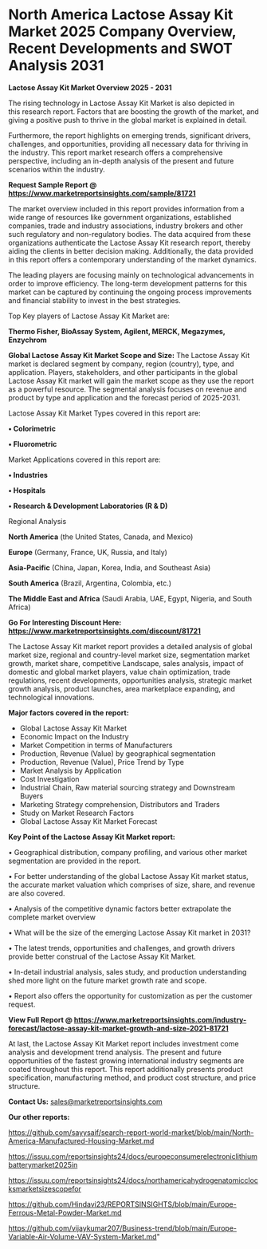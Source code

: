 # North America Lactose Assay Kit Market 2025 Company Overview, Recent Developments and SWOT Analysis 2031

<Strong> Lactose Assay Kit Market Overview 2025 - 2031</strong>

The rising technology in Lactose Assay Kit Market is also depicted in this research report. Factors that are boosting the growth of the market, and giving a positive push to thrive in the global market is explained in detail.

Furthermore, the report highlights on emerging trends, significant drivers, challenges, and opportunities, providing all necessary data for thriving in the industry. This report market research offers a comprehensive perspective, including an in-depth analysis of the present and future scenarios within the industry.

<strong>Request Sample Report @ <a href=https://www.marketreportsinsights.com/sample/81721>https://www.marketreportsinsights.com/sample/81721</a></strong>

The market overview included in this report provides information from a wide range of resources like government organizations, established companies, trade and industry associations, industry brokers and other such regulatory and non-regulatory bodies. The data acquired from these organizations authenticate the Lactose Assay Kit research report, thereby aiding the clients in better decision making. Additionally, the data provided in this report offers a contemporary understanding of the market dynamics.

The leading players are focusing mainly on technological advancements in order to improve efficiency. The long-term development patterns for this market can be captured by continuing the ongoing process improvements and financial stability to invest in the best strategies.

Top Key players of Lactose Assay Kit Market are:

<strong>Thermo Fisher, BioAssay System, Agilent, MERCK, Megazymes, Enzychrom</strong>

<strong><b>Global Lactose Assay Kit Market Scope and Size:</b></strong>
The Lactose Assay Kit market is declared segment by company, region (country), type, and application. Players, stakeholders, and other participants in the global Lactose Assay Kit market will gain the market scope as they use the report as a powerful resource. The segmental analysis focuses on revenue and product by type and application and the forecast period of 2025-2031.

Lactose Assay Kit Market Types covered in this report are:

<strong>• Colorimetric

• Fluorometric</strong>

Market Applications covered in this report are:

<strong>• Industries

• Hospitals

• Research & Development Laboratories (R & D)</strong> 

Regional Analysis

<strong>North America</strong> (the United States, Canada, and Mexico)

<strong>Europe</strong> (Germany, France, UK, Russia, and Italy)

<strong>Asia-Pacific</strong> (China, Japan, Korea, India, and Southeast Asia)

<strong>South America</strong> (Brazil, Argentina, Colombia, etc.)

<strong>The Middle East and Africa</strong> (Saudi Arabia, UAE, Egypt, Nigeria, and South Africa)

<strong>Go For Interesting Discount Here: <a href=https://www.marketreportsinsights.com/discount/81721>https://www.marketreportsinsights.com/discount/81721</a></strong>

The Lactose Assay Kit market report provides a detailed analysis of global market size, regional and country-level market size, segmentation market growth, market share, competitive Landscape, sales analysis, impact of domestic and global market players, value chain optimization, trade regulations, recent developments, opportunities analysis, strategic market growth analysis, product launches, area marketplace expanding, and technological innovations.

<strong><b>Major factors covered in the report:</b></strong>
<ul>
  <li>Global Lactose Assay Kit Market </li>
  <li>Economic Impact on the Industry</li>
  <li>Market Competition in terms of Manufacturers</li>
  <li>Production, Revenue (Value) by geographical segmentation</li>
  <li>Production, Revenue (Value), Price Trend by Type</li>
  <li>Market Analysis by Application</li>
  <li>Cost Investigation</li>
  <li>Industrial Chain, Raw material sourcing strategy and Downstream Buyers</li>
  <li>Marketing Strategy comprehension, Distributors and Traders</li>
  <li>Study on Market Research Factors</li>
  <li>Global Lactose Assay Kit Market Forecast</li>
</ul>

<strong><b>Key Point of the Lactose Assay Kit Market report:</b></strong>

• Geographical distribution, company profiling, and various other market segmentation are provided in the report.

• For better understanding of the global Lactose Assay Kit market status, the accurate market valuation which comprises of size, share, and revenue are also covered.

• Analysis of the competitive dynamic factors better extrapolate the complete market overview

• What will be the size of the emerging Lactose Assay Kit market in 2031?

• The latest trends, opportunities and challenges, and growth drivers provide better construal of the Lactose Assay Kit Market.

• In-detail industrial analysis, sales study, and production understanding shed more light on the future market growth rate and scope.

• Report also offers the opportunity for customization as per the customer request.

<strong><b>View Full Report @ <a href=https://www.marketreportsinsights.com/industry-forecast/lactose-assay-kit-market-growth-and-size-2021-81721>https://www.marketreportsinsights.com/industry-forecast/lactose-assay-kit-market-growth-and-size-2021-81721</a></b></strong>


At last, the Lactose Assay Kit Market report includes investment come analysis and development trend analysis. The present and future opportunities of the fastest growing international industry segments are coated throughout this report. This report additionally presents product specification, manufacturing method, and product cost structure, and price structure.

<strong>Contact Us:</strong>
sales@marketreportsinsights.com

<strong>Our other reports:</strong>

<a href=https://github.com/sayysaif/search-report-world-market/blob/main/North-America-Manufactured-Housing-Market.md>https://github.com/sayysaif/search-report-world-market/blob/main/North-America-Manufactured-Housing-Market.md</a>

<a href=https://issuu.com/reportsinsights24/docs/europeconsumerelectroniclithiumbatterymarket2025in>https://issuu.com/reportsinsights24/docs/europeconsumerelectroniclithiumbatterymarket2025in</a>

<a href=https://issuu.com/reportsinsights24/docs/northamericahydrogenatomicclocksmarketsizescopefor>https://issuu.com/reportsinsights24/docs/northamericahydrogenatomicclocksmarketsizescopefor</a>

<a href=https://github.com/Hindavi23/REPORTSINSIGHTS/blob/main/Europe-Ferrous-Metal-Powder-Market.md>https://github.com/Hindavi23/REPORTSINSIGHTS/blob/main/Europe-Ferrous-Metal-Powder-Market.md</a>

<a href=https://github.com/vijaykumar207/Business-trend/blob/main/Europe-Variable-Air-Volume-VAV-System-Market.md>https://github.com/vijaykumar207/Business-trend/blob/main/Europe-Variable-Air-Volume-VAV-System-Market.md</a>"
